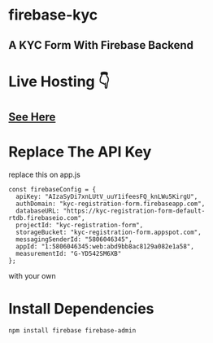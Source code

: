 # firebase-kyc
## A KYC Form With Firebase Backend

# Live Hosting 👇

<h2><a href = "kycwb.neltlify.app">See Here </a></h2>

# Replace The API Key

replace this on app.js
```
const firebaseConfig = {
  apiKey: "AIzaSyDi7xnLUtV_uuY1ifeesFQ_knLWu5KirgU",
  authDomain: "kyc-registration-form.firebaseapp.com",
  databaseURL: "https://kyc-registration-form-default-rtdb.firebaseio.com",
  projectId: "kyc-registration-form",
  storageBucket: "kyc-registration-form.appspot.com",
  messagingSenderId: "5806046345",
  appId: "1:5806046345:web:abd9bb8ac8129a082e1a58",
  measurementId: "G-YD542SM6XB"
};
```
with your own

# Install Dependencies
```
npm install firebase firebase-admin
```

